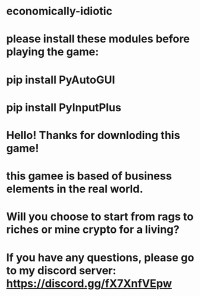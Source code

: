 # economically-idiotic
# please install these modules before playing the game:
# pip install PyAutoGUI
# pip install PyInputPlus
# Hello! Thanks for downloding this game!
# this gamee is based of business elements in the real world. 
# Will you choose to start from rags to riches or mine crypto for a living?
# 
# If you have any questions, please go to my discord server: https://discord.gg/fX7XnfVEpw
